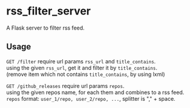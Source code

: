 # rss_filter_server
A Flask server to filter rss feed.  

## Usage
`GET /filter` require url params `rss_url` and `title_contains`.  
using the given `rss_url`, get it and filter it by `title_contains`.  
(remove item which not contains `title_contains`, by using lxml)

`GET /github_releases` require url params `repos`.  
using the given repos name, for each them and combines to a rss feed.  
`repos` format: `user_1/repo, user_2/repo, ...`, splitter is "," + space.
